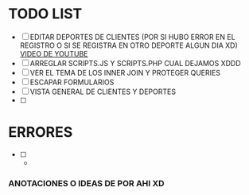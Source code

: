 # TODO LIST

-   [ ] EDITAR DEPORTES DE CLIENTES (POR SI HUBO ERROR EN EL REGISTRO O SI SE REGISTRA EN OTRO DEPORTE ALGUN DIA XD) [VIDEO DE YOUTUBE](https://www.youtube.com/watch?v=KtqT68JRTMw¡)
-   [ ] ARREGLAR SCRIPTS.JS Y SCRIPTS.PHP CUAL DEJAMOS XDDD
-   [ ] VER EL TEMA DE LOS INNER JOIN Y PROTEGER QUERIES
-   [ ] ESCAPAR FORMULARIOS
-   [ ] VISTA GENERAL DE CLIENTES Y DEPORTES
-   [ ]

# ERRORES

-   [ ] -

### ANOTACIONES O IDEAS DE POR AHI XD

<!--
1) cuando el usuario te ingrese el sexo en la pagina, vos vas a tener el valor
"Masculino", "Femenino"

vas a guardar en una variable, lo que te trae la siguiente consulta

Select idSexo From Sexo Where Detalle = Variable en donde el usuario cargo el sexo
en la pagina

2) Buscar el idCategoria

Select idCategoria From Categorias where idSexo = "Variable que tiene el idSexo buscado arriba"
and "Variable que calculo la edad del cliente" Between Edad_Inicial and Edad_Final

Ejemplo: Edad del cliente es 5 años y sexo es mixto (idSexo = 3)

SELECT idCategoria FROM `categorias` WHERE idSexo = 3 and 5 BETWEEN Edad_Inicial and Edad_Final

-->
